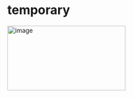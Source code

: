 # temporary
<img width="270" height="148" alt="image" src="https://github.com/user-attachments/assets/f0575720-18a9-4433-a03d-975a2fcadd77" />
